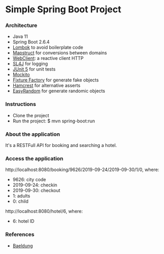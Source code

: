 # Simple Spring Boot Project

### Architecture
- Java 11
- Spring Boot 2.6.4
- [Lombok](https://projectlombok.org) to avoid boilerplate code
- [Mapstruct](https://mapstruct.org) for conversions between domains
- [WebClient](https://www.baeldung.com/spring-5-webclient): a reactive client HTTP
- [SL4J](https://www.slf4j.org/manual.html) for logging
- [JUnit 5](https://junit.org/junit5/docs/current/user-guide) for unit tests
- [Mockito](https://javadoc.io/doc/org.mockito/mockito-core/latest/org/mockito/Mockito.html)
- [Fixture Factory](https://github.com/six2six/fixture-factory) for generate fake objects
- [Hamcrest](http://hamcrest.org/JavaHamcrest) for alternative asserts
- [EasyRandom](https://github.com/j-easy/easy-random) for generate randomic objects

### Instructions
- Clone the project
- Run the project: $ mvn spring-boot:run

### About the application
It's a RESTFull API for booking and searching a hotel.

### Access the application
http://localhost:8080/booking/9626/2019-09-24/2019-09-30/1/0, where:
- 9626: city code
- 2019-09-24: checkin
- 2019-09-30: checkout
- 1: adults
- 0: child

http://localhost:8080/hotel/6, where:
- 6: hotel ID

### References
- [Baeldung](https://www.baeldung.com)


